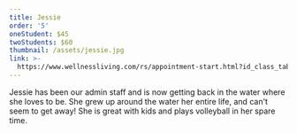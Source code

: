 ```yaml
---
title: Jessie
order: '5'
oneStudent: $45
twoStudents: $60
thumbnail: /assets/jessie.jpg
link: >-
  https://www.wellnessliving.com/rs/appointment-start.html?id_class_tab=3&k_business=248418&k_class_tab=17097&k_service=93871
---
```

Jessie has been our admin staff and is now getting back in the water where she loves to be. She grew up around the water her entire life, and can't seem to get away! She is great with kids and plays volleyball in her spare time.  
